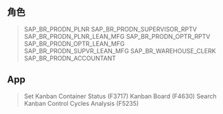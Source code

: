 ## 角色
> SAP_BR_PRODN_PLNR
> SAP_BR_PRODN_SUPERVISOR_RPTV
> SAP_BR_PRODN_PLNR_LEAN_MFG
> SAP_BR_PRODN_OPTR_RPTV
> SAP_BR_PRODN_OPTR_LEAN_MFG
> SAP_BR_PRODN_SUPVR_LEAN_MFG
> SAP_BR_WAREHOUSE_CLERK
> SAP_BR_PRODN_ACCOUNTANT
## App
> Set Kanban Container Status (F3717)
> Kanban Board (F4630)
> Search
> Kanban Control Cycles Analysis (F5235)